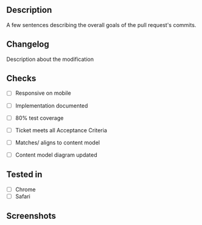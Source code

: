 
## Description
A few sentences describing the overall goals of the pull request's commits.

## Changelog
Description about the modification

## Checks

- [ ] Responsive on mobile

- [ ] Implementation documented 

- [ ] 80% test coverage

- [ ] Ticket meets all Acceptance Criteria

- [ ] Matches/ aligns to content model

- [ ] Content model diagram updated


## Tested in 
- [ ] Chrome
- [ ] Safari

## Screenshots
